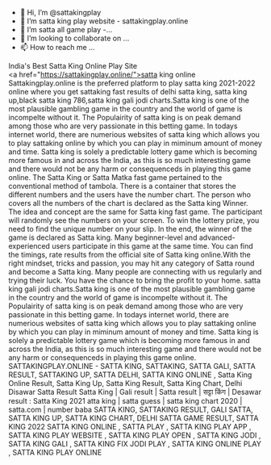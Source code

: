 - 👋 Hi, I’m @sattakingplay
- 👀 I’m satta king play website - sattakingplay.online 
- 🌱 I’m satta all game play -...
- 💞️ I’m looking to collaborate on ...
- 📫 How to reach me ...

<!---
sattakingplay/sattakingplay is a ✨ special ✨ repository because its `README.md` (this file) appears on your GitHub profile.
You can click the Preview link to take a look at your changes.
--->


India's Best Satta King Online Play Site
<a href="https://sattakingplay.online/">satta king online</a> 
Sattakingplay.online is the preferred platform to play satta king 2021-2022 online where you get sattaking fast results of delhi satta king,
 satta king up,black satta king 786,satta king gali jodi charts.Satta king is one of the most plausible gambling game
 in the country and the world of game is incompelte without it. The Populairity of satta king is on peak demand among 
those who are very passionate in this betting game. In todays internet world, there are numerious websites of
 satta king which allows you to play sattaking online by which you can play in miminum amount of money and time.
 Satta king is solely a predictable lottery game which is becoming more famous in and across the India,
 as this is so much interesting game and there would not be any harm or consequenceds in playing this game online.
The Satta King or Satta Matka fast game pertained to the conventional method of tambola.
 There is a container that stores the different numbers and the users have the number chart.
 The person who covers all the numbers of the chart is declared as the Satta king Winner.
 The idea and concept are the same for Satta king fast game. The participant will randomly see the numbers on your screen.
 To win the lottery prize, you need to find the unique number on your slip. In the end,
 the winner of the game is declared as Satta king. Many beginner-level and advanced-experienced users participate in this game at the same time. 
You can find the timings, rate results from the official site of Satta king online.With the right mindset, 
tricks and passion, you may hit any category of Satta round and become a Satta king. 
Many people are connecting with us regularly and trying their luck.
 You have the chance to bring the profit to your home.
satta king gali jodi charts.Satta king is one of the most plausible gambling game in the country and the world of game is incompelte without it.
 The Populairity of satta king is on peak demand among those who are very passionate in this betting game. In todays internet world,
 there are numerious websites of satta king which allows you to play sattaking online by which you can play in miminum amount of money and time. 
Satta king is solely a predictable lottery game which is becoming more famous in and across the India, 
as this is so much interesting game and there would not be any harm or consequenceds in playing this game online.
 SATTAKINGPLAY.ONLINE - 
SATTA KING, SATTAKING, SATTA GALI, SATTA RESULT, SATTAKING UP, SATTA DELHI, SATTA KING ONLINE ,
 Satta King Online Result, Satta King Up, Satta King Result, Satta King Chart, Delhi Disawar Satta Result
Satta King | Gali result | Satta result | सट्टा किंग | Desawar result : Satta King 2021
atta king | satta guess | satta king chart 2020 | satta.com | number baba
SATTA KING, SATTAKING RESULT, GALI SATTA, SATTA KING UP, SATTA KING CHART, DELHI SATTA GAME RESULT, SATTA KING 2022
SATTA KING ONLINE , SATTA PLAY , SATTA KING PLAY APP , SATTA KING PLAY WEBSITE , SATTA KING PLAY OPEN , SATTA KING JODI ,
SATTA KING GALI , SATTA KING FIX JODI PLAY , SATTA KING ONLINE PLAY , SATTA KING PLAY ONLINE

